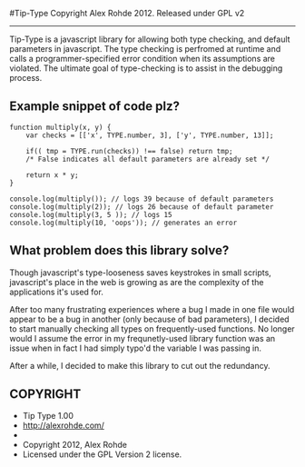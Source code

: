 #Tip-Type
Copyright Alex Rohde 2012. Released under GPL v2
* * *
Tip-Type is a javascript library for allowing both type checking, and default parameters in javascript. The type checking is perfromed at runtime and calls a programmer-specified error condition when its assumptions are violated. The ultimate goal of type-checking is to assist in the debugging process.


Example snippet of code plz?
----------------------------------------------------------------
    function multiply(x, y) {
    	var checks = [['x', TYPE.number, 3], ['y', TYPE.number, 13]];
    
    	if(( tmp = TYPE.run(checks)) !== false)	return tmp;
    	/* False indicates all default parameters are already set */
    
    	return x * y;
    }

    console.log(multiply()); // logs 39 because of default parameters
    console.log(multiply(2)); // logs 26 because of default parameter
    console.log(multiply(3, 5 )); // logs 15
    console.log(multiply(10, 'oops')); // generates an error


What problem does this library solve?
----------------------------------------------------------------

Though javascript's type-looseness saves keystrokes in small scripts, 
javascript's place in the web is growing as are the complexity of the applications it's used for.

After too many frustrating experiences where a bug I made in one file would appear to be a bug in another (only because of bad parameters),
I decided to start manually checking all types on frequently-used functions. No longer would I assume the error in my frequnetly-used library function was an issue when in 
fact I had simply typo'd the variable I was passing in.

After a while, I decided to make this library to cut out the redundancy. 


COPYRIGHT
----------------------------------------------------------------
 * Tip Type 1.00
 * http://alexrohde.com/
 *
 * Copyright 2012, Alex Rohde
 * Licensed under the GPL Version 2 license.
 